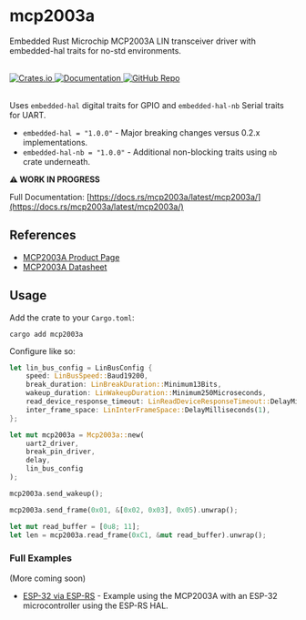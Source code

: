 # mcp2003a

Embedded Rust Microchip MCP2003A LIN transceiver driver with embedded-hal traits for no-std environments.

<br>
<a href="https://crates.io/crates/mcp2003a">
    <img src="https://img.shields.io/crates/v/mcp2003a.svg" alt="Crates.io">
</a>
<a href="https://docs.rs/mcp2003a">
    <img src="https://docs.rs/mcp2003a/badge.svg" alt="Documentation">
</a>
<a href="https://github.com/zpg6/mcp2003a">
    <img src="https://img.shields.io/badge/github-zpg6/mcp2003a-black" alt="GitHub Repo">
</a>
<br><br>

Uses `embedded-hal` digital traits for GPIO and `embedded-hal-nb` Serial traits for UART.

- `embedded-hal = "1.0.0"` - Major breaking changes versus 0.2.x implementations.
- `embedded-hal-nb = "1.0.0"` - Additional non-blocking traits using `nb` crate underneath.

**⚠️ WORK IN PROGRESS**

Full Documentation: [https://docs.rs/mcp2003a/latest/mcp2003a/](https://docs.rs/mcp2003a/latest/mcp2003a/)

## References

- [MCP2003A Product Page](https://www.microchip.com/wwwproducts/en/MCP2003A)
- [MCP2003A Datasheet](https://ww1.microchip.com/downloads/aemDocuments/documents/OTH/ProductDocuments/DataSheets/20002230G.pdf)

## Usage

Add the crate to your `Cargo.toml`:

```
cargo add mcp2003a
```

Configure like so:

```rust
let lin_bus_config = LinBusConfig {
    speed: LinBusSpeed::Baud19200,
    break_duration: LinBreakDuration::Minimum13Bits,
    wakeup_duration: LinWakeupDuration::Minimum250Microseconds,
    read_device_response_timeout: LinReadDeviceResponseTimeout::DelayMilliseconds(2),
    inter_frame_space: LinInterFrameSpace::DelayMilliseconds(1),
};

let mut mcp2003a = Mcp2003a::new(
    uart2_driver,
    break_pin_driver,
    delay,
    lin_bus_config
);

mcp2003a.send_wakeup();

mcp2003a.send_frame(0x01, &[0x02, 0x03], 0x05).unwrap();

let mut read_buffer = [0u8; 11];
let len = mcp2003a.read_frame(0xC1, &mut read_buffer).unwrap();
```

### Full Examples

(More coming soon)

- [ESP-32 via ESP-RS](https://github.com/zpg6/mcp2003a/tree/main/examples/mcp2003a-esp-rs) - Example using the MCP2003A with an ESP-32 microcontroller using the ESP-RS HAL.
